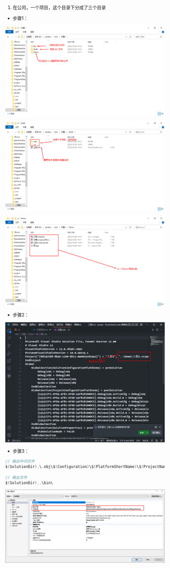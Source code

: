 1. 在公司，一个项目，这个目录下分成了三个目录

* 步骤1：

![工程目录](photos/%E5%B7%A5%E7%A8%8B.png)

![工程目录](photos/build%E6%96%87%E4%BB%B6%E5%A4%B9%E4%B8%8B.png)

![工程目录](photos/src%20%E6%96%87%E4%BB%B6%E5%A4%B9%E4%B8%8B.png)

* 步骤2：

![](photos/sln%20%E9%85%8D%E7%BD%AE.png)

* 步骤3：
```c
// 输出中间文件
$(SolutionDir).\.obj\$(Configuration)\$(PlatformShortName)\$(ProjectName)\

// 输出文件
$(SolutionDir)..\bin\
```

![](photos/vs%20%E9%85%8D%E7%BD%AE.png)